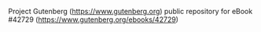 Project Gutenberg (https://www.gutenberg.org) public repository for
eBook #42729 (https://www.gutenberg.org/ebooks/42729)
